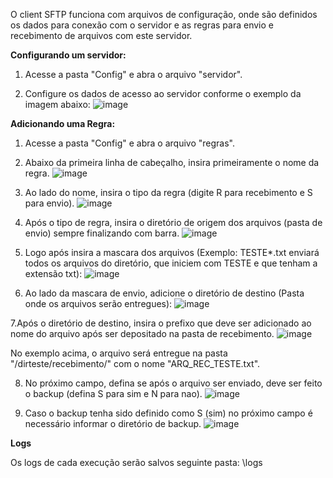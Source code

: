 O client SFTP funciona com arquivos de configuração, onde são definidos os dados para conexão com o servidor e as regras para envio e recebimento de arquivos com este servidor.

**Configurando um servidor:**

1. Acesse a pasta "Config" e abra o arquivo "servidor".

2. Configure os dados de acesso ao servidor conforme o exemplo da imagem abaixo:
![image](https://user-images.githubusercontent.com/101418838/157910876-6cd55a68-8b6b-41ea-98e5-410fa6c82013.png)

**Adicionando uma Regra:**

1. Acesse a pasta "Config" e abra o arquivo "regras".

2. Abaixo da primeira linha de cabeçalho, insira primeiramente o nome da regra.
![image](https://user-images.githubusercontent.com/101418838/157911308-b95655a4-3c78-4083-abbe-779672e90478.png)

3. Ao lado do nome, insira o tipo da regra (digite R para recebimento e S para envio).
![image](https://user-images.githubusercontent.com/101418838/157911472-4a2ddfe4-2475-4f52-9829-df742bdc241d.png)

4. Após o tipo de regra, insira o diretório de origem dos arquivos (pasta de envio) sempre finalizando com barra.
![image](https://user-images.githubusercontent.com/101418838/157911857-3d58cc06-d265-43e8-bba3-66eebc6768f4.png)

5. Logo após insira a mascara dos arquivos (Exemplo: TESTE*.txt enviará todos os arquivos do diretório, que iniciem com TESTE e que tenham a extensão txt):
![image](https://user-images.githubusercontent.com/101418838/157912142-7896a6c1-307b-45a4-a6df-a466ab7c197d.png)

6. Ao lado da mascara de envio, adicione o diretório de destino (Pasta onde os arquivos serão entregues):
![image](https://user-images.githubusercontent.com/101418838/157912357-b900248f-71df-4406-806b-5bc19c525195.png)

7.Após o diretório de destino, insira o prefixo que deve ser adicionado ao nome do arquivo após ser depositado na pasta de recebimento.
![image](https://user-images.githubusercontent.com/101418838/157912749-ccabbae6-6d5a-4798-9940-f6cfe54fa481.png)

No exemplo acima, o arquivo será entregue na pasta "/dirteste/recebimento/" com o nome "ARQ_REC_TESTE.txt".

8. No próximo campo, defina se após o arquivo ser enviado, deve ser feito o backup (defina S para sim e N para nao).
![image](https://user-images.githubusercontent.com/101418838/157913116-e44e1615-736b-4760-b77e-d665f040c3dd.png)

9. Caso o backup tenha sido definido como S (sim) no próximo campo é necessário informar o diretório de backup.
![image](https://user-images.githubusercontent.com/101418838/157913536-705ef068-22ac-40dc-b4c2-3c72201778cd.png)

**Logs**

Os logs de cada execução serão salvos seguinte pasta: \logs


 


